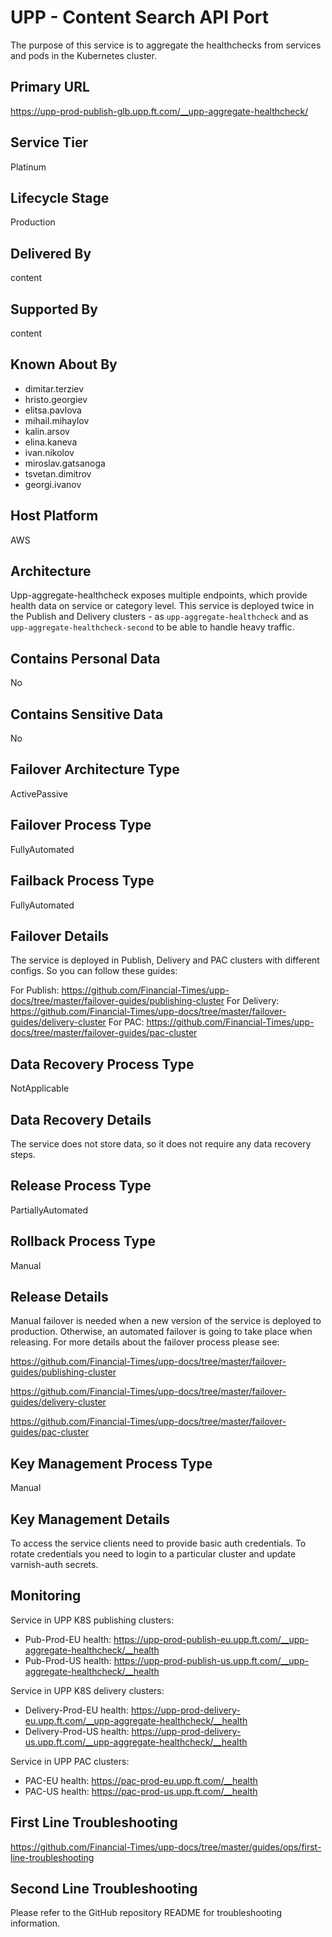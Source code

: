 # UPP - Content Search API Port

The purpose of this service is to aggregate the healthchecks from services and pods in the Kubernetes cluster.

## Primary URL

<https://upp-prod-publish-glb.upp.ft.com/__upp-aggregate-healthcheck/>

## Service Tier

Platinum

## Lifecycle Stage

Production

## Delivered By

content

## Supported By

content

## Known About By

- dimitar.terziev
- hristo.georgiev
- elitsa.pavlova
- mihail.mihaylov
- kalin.arsov
- elina.kaneva
- ivan.nikolov
- miroslav.gatsanoga
- tsvetan.dimitrov
- georgi.ivanov

## Host Platform

AWS

## Architecture

Upp-aggregate-healthcheck exposes multiple endpoints, which provide health data on service or category level. This service is deployed twice in the Publish and Delivery clusters -
as `upp-aggregate-healthcheck` and as `upp-aggregate-healthcheck-second` to be able to handle heavy traffic.

## Contains Personal Data

No

## Contains Sensitive Data

No

## Failover Architecture Type

ActivePassive

## Failover Process Type

FullyAutomated

## Failback Process Type

FullyAutomated

## Failover Details

The service is deployed in Publish, Delivery and PAC clusters with different configs. So you can follow these guides:

For Publish: https://github.com/Financial-Times/upp-docs/tree/master/failover-guides/publishing-cluster
For Delivery: https://github.com/Financial-Times/upp-docs/tree/master/failover-guides/delivery-cluster
For PAC: https://github.com/Financial-Times/upp-docs/tree/master/failover-guides/pac-cluster

## Data Recovery Process Type

NotApplicable

## Data Recovery Details

The service does not store data, so it does not require any data recovery steps.

## Release Process Type

PartiallyAutomated

## Rollback Process Type

Manual

## Release Details

Manual failover is needed when a new version of
the service is deployed to production.
Otherwise, an automated failover is going to take place when releasing.
For more details about the failover process please see:

<https://github.com/Financial-Times/upp-docs/tree/master/failover-guides/publishing-cluster>

<https://github.com/Financial-Times/upp-docs/tree/master/failover-guides/delivery-cluster>

<https://github.com/Financial-Times/upp-docs/tree/master/failover-guides/pac-cluster>

## Key Management Process Type

Manual

## Key Management Details

To access the service clients need to provide basic auth credentials.
To rotate credentials you need to login to a particular cluster and update varnish-auth secrets.

## Monitoring

Service in UPP K8S publishing clusters:

- Pub-Prod-EU health: <https://upp-prod-publish-eu.upp.ft.com/__upp-aggregate-healthcheck/__health>
- Pub-Prod-US health: <https://upp-prod-publish-us.upp.ft.com/__upp-aggregate-healthcheck/__health>

Service in UPP K8S delivery clusters:

- Delivery-Prod-EU health: <https://upp-prod-delivery-eu.upp.ft.com/__upp-aggregate-healthcheck/__health>
- Delivery-Prod-US health: <https://upp-prod-delivery-us.upp.ft.com/__upp-aggregate-healthcheck/__health>

Service in UPP PAC clusters:

- PAC-EU health: <https://pac-prod-eu.upp.ft.com/__health>
- PAC-US health: <https://pac-prod-us.upp.ft.com/__health>

## First Line Troubleshooting

<https://github.com/Financial-Times/upp-docs/tree/master/guides/ops/first-line-troubleshooting>

## Second Line Troubleshooting

Please refer to the GitHub repository README for troubleshooting information.
